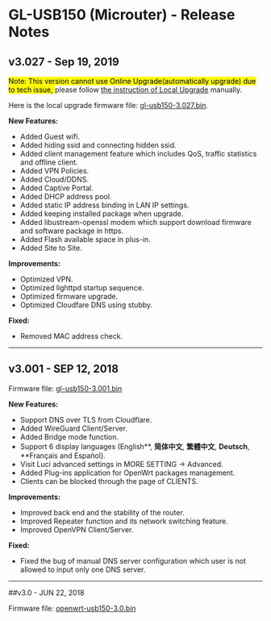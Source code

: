 # GL-USB150 (Microuter) - Release Notes

## v3.027 - Sep 19, 2019

<mark>Note: This version cannot use Online Upgrade(automatically upgrade) due to tech issue, </mark> please follow <a href="https://docs.gl-inet.com/en/3/setup/microuter/upgrade/#upload-firmware" target="_blank">the instruction of Local Upgrade</a> manually.

Here is  the local upgrade firmware file: <a href="https://s3.us-east-2.amazonaws.com/download.gl-inet.com/firmware/usb150/v1/gl-usb150-3.027.bin" target="_blank">gl-usb150-3.027.bin</a>.

**New Features:**

- Added Guest wifi.
- Added hiding ssid and connecting hidden ssid.
- Added client management feature which includes QoS, traffic statistics and offline client. 
- Added VPN Policies.
- Added Cloud/DDNS.
- Added Captive Portal.
- Added DHCP address pool.
- Added static IP address binding in LAN IP settings.
- Added keeping installed package when upgrade.
- Added libustream-openssl modem which support download firmware and software package in https.
- Added Flash available space in plus-in.
- Added Site to Site.

**Improvements:**

- Optimized VPN.
- Optimized lighttpd startup sequence.
- Optimized firmware upgrade.
- Optimized Cloudfare DNS using stubby.

**Fixed:**

- Removed MAC address check.

---

## v3.001 - SEP 12, 2018

Firmware file: <a href="https://s3.us-east-2.amazonaws.com/download.gl-inet.com/firmware/usb150/v1/gl-usb150-3.001.bin" target="_blank">gl-usb150-3.001.bin</a>

**New Features:**

- Support DNS over TLS from Cloudflare.
- Added WireGuard Client/Server.
- Added Bridge mode function.
- Support 6 display languages (English**, **简体中文**, **繁體中文**, **Deutsch**, **Français and Español).
- Visit Luci advanced settings in MORE SETTING -> Advanced.
- Added Plug-ins application for OpenWrt packages management.
- Clients can be blocked through the page of CLIENTS.

**Improvements:**

- Improved back end and the stability of the router.
- Improved Repeater function and its network switching feature.
- Improved OpenVPN Client/Server.

**Fixed:**

- Fixed the bug of manual DNS server configuration which user is not allowed to input only one DNS server.



---

##v3.0 - JUN 22, 2018

Firmware file: <a href="https://s3.us-east-2.amazonaws.com/download.gl-inet.com/firmware/usb150/v1/openwrt-usb150-3.0.bin" target="_blank">openwrt-usb150-3.0.bin</a>

